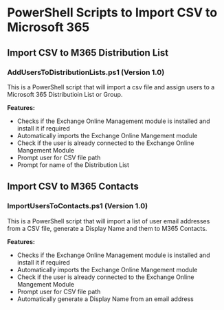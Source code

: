 # PowerShell Scripts to Import CSV to Microsoft 365

## Import CSV to M365 Distribution List
### AddUsersToDistributionLists.ps1 (Version 1.0)

This is a PowerShell script that will import a csv file and assign users to a Microsoft 365 Distributioin List or Group.

**Features:**
- Checks if the Exchange Online Management module is installed and install it if required
- Automatically imports the Exchange Online Mangement module
- Check if the user is already connected to the Exchange Online Mangement Module
- Prompt user for CSV file path
- Prompt for name of the Distribution List 

## Import CSV to M365 Contacts
### ImportUsersToContacts.ps1 (Version 1.0)

This is a PowerShell script that will import a list of user email addresses from a CSV file, generate a Display Name and them to M365 Contacts. 

**Features:**
- Checks if the Exchange Online Management module is installed and install it if required
- Automatically imports the Exchange Online Mangement module
- Check if the user is already connected to the Exchange Online Mangement Module
- Prompt user for CSV file path
- Automatically generate a Display Name from an email address




